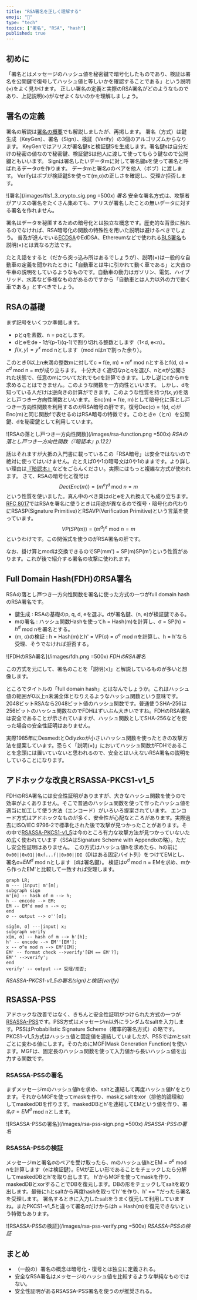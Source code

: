 ```yaml
---
title: "RSA署名を正しく理解する"
emoji: "🔐"
type: "tech"
topics: ["署名", "RSA", "hash"]
published: true
---
```

## 初めに

「署名とはメッセージのハッシュ値を秘密鍵で暗号化したものであり、検証は署名を公開鍵で復号してハッシュ値と等しいかを確認することである」という説明(×)をよく見かけます。
正しい署名の定義と実際のRSA署名がどのようなものであり、上記説明(×)がなぜよくないのかを理解しましょう。

## 署名の定義

署名の解説は[署名の概要](https://zenn.dev/herumi/articles/sd202203-ecc-2#%E7%BD%B2%E5%90%8D%E3%81%AE%E6%A6%82%E8%A6%81)でも解説しましたが、再掲します。
署名（方式）は鍵生成（KeyGen）、署名（Sign）、検証（Verify）の3個のアルゴリズムからなります。
KeyGenではアリスが署名鍵sと検証鍵Sを生成します。署名鍵sは自分だけの秘密の値なので秘密鍵、検証鍵Sは他人に渡して使ってもらう鍵なので公開鍵ともいいます。
Signは署名したいデータmに対して署名鍵sを使って署名と呼ばれるデータσを作ります。
データmと署名σのペアを他人（ボブ）に渡します。
Verifyはボブが検証鍵Sを使って(m,σ)の正しさを確認し、受理か拒否します。

![署名](/images/tls1_3_crypto_sig.png =500x)
*署名*
安全な署名方式は、攻撃者がアリスの署名をたくさん集めても、アリスが署名したことの無いデータに対する署名を作れません。

署名はデータを秘匿するための暗号化とは独立な概念です。歴史的な背景に触れるのでなければ、RSA暗号化の関数の特殊性を用いた説明は避けるべきでしょう。
普及が進んでいる[ECDSA](https://zenn.dev/herumi/articles/sd202203-ecc-2#ecdsa%E3%81%AE%E9%8D%B5%E7%94%9F%E6%88%90)やEdDSA、Ethereumなどで使われる[BLS署名](https://zenn.dev/herumi/articles/bls-signature)も説明(×)とは異なる方法です。

たとえ話をすると（だから突っ込み所はあるでしょうが）、説明(×)は一般的な自動車の定義を聞かれたときに「自動車とは牛に引かれて動く車である」と大昔の牛車の説明をしているようなものです。自動車の動力はガソリン、電気、ハイブリッド、水素など多様なものがあるのですから「自動車とは人力以外の力で動く車である」とすべきでしょう。

## RSAの基礎

まず記号をいくつか準備します。
- pとqを素数、n = pqとします。
- dとeをde - 1が(p-1)(q-1)で割り切れる整数とします（1<d, e<n）。
- $f(x, y) = y^x$ mod nとします（mod nはnで割った余り）。

このとき0以上n未満の整数mに対してc = f(e, m) = $m^e$ mod nとするとf(d, c) = $c^d$ mod n = mが成り立ちます。
十分大きく適切なpとqを選び、nとeが公開された状態で、任意のmについてだれでもcを計算できます。しかし逆にcからmを求めることはできません。このような関数を一方向性といいます。
しかし、dを知っている人だけは逆向きの計算ができます。このような性質を持つ$f(x, y)$を落とし戸つき一方向性関数といいます。
Enc(m) = f(e, m)として暗号化に落とし戸つき一方向性関数を利用するのがRSA暗号の肝です。復号Dec(c) = f(d, c)がEnc(m)と同じ関数fで表せるのはRSA暗号の特徴です。このときe（とn）を公開鍵、dを秘密鍵として利用しています。

![RSAの落とし戸つき一方向性関数](/images/rsa-function.png =500x)
*RSAの落とし戸つき一方向性関数（『暗認本』p.122）*

話はそれますが大抵の入門書に載っているこの「RSA暗号」は安全ではないので絶対に使ってはいけません。たとえば0や1の暗号文は0や1のままです。より詳しい理由は[『暗認本』](https://herumi.github.io/anninbon/)などをごらんください。実際にはもっと複雑な方式が使われます。
さて、RSAの暗号化と復号は
$$Dec(Enc(m)) = (m^e)^d \text{ mod } n = m$$
という性質を使いました。真ん中のべき乗はdとeを入れ換えても成り立ちます。[RFC 8017](https://www.rfc-editor.org/rfc/rfc8017)ではRSAを署名に使うときは用途が異なるので復号・暗号化の代わりにRSASP(Signature Primitive)とRSAVP(Verification Primitive)という言葉を使っています。
$$VP(SP(m)) = (m^d)^e \text{ mod } n = m$$
というわけです。この関係式を使うのがRSA署名の肝です。

なお、掛け算とmodは交換できるのでSP(mm') = SP(m)SP(m')という性質があります。これが後で紹介する署名の攻撃に使われます。

## Full Domain Hash(FDH)のRSA署名

RSAの落とし戸つき一方向性関数を署名に使った方式の一つがfull domain hashのRSA署名です。

- 鍵生成 : RSAの基礎のp, q, d, eを選ぶ。dが署名鍵、(n, e)が検証鍵である。
- mの署名 : ハッシュ関数Hashを使ってh = Hash(m)を計算し、σ = SP(h) = $h^d$ mod nを署名とする。
- (m, σ)の検証 : h = Hash(m)とh' = VP(σ) = $σ^e$ mod nを計算し、h = h'なら受理、そうでなければ拒否する。

![FDHのRSA署名](/images/fdh.png =500x)
*FDHのRSA署名*

この方式を元にして、署名のことを「説明(×)」と解説しているものが多いと想像します。

ところでタイトルの「full domain hash」とはなんでしょうか。これはハッシュ値の範囲が0以上n未満全体となりえるようなハッシュ関数という意味です。2048ビットRSAなら2048ビット値のハッシュ関数です。普通使うSHA-256は256ビットのハッシュ関数なのでFDHはずいぶん大きいですね。FDHのRSA署名は安全であることが示されていますが、ハッシュ関数としてSHA-256などを使った場合の安全性証明はありません。

実際1985年にDesmedtとOdlyzkoが小さいハッシュ関数を使ったときの攻撃方法を提案しています。恐らく「説明(×)」においてハッシュ関数がFDHであることを念頭には置いていないと思われるので、安全とはいえないRSA署名の説明をしていることになります。

## アドホックな改良とRSASSA-PKCS1-v1_5

FDHのRSA署名には安全性証明がありますが、大きなハッシュ関数を使うので効率がよくありません。そこで普通のハッシュ関数を使って作ったハッシュ値を適当に加工して使う方法（エンコード）がいろいろ提案されています。
エンコード方式はアドホックなものが多く、安全性が心配なところがあります。実際過去にISO/IEC 9796-2で標準化された後で攻撃が見つかったことがあります。その中で[RSASSA-PKCS1-v1_5](https://www.rfc-editor.org/rfc/rfc8017#section-8.2)は今のところ有力な攻撃方法が見つかっていないため広く使われています（SSAはSignature Scheme with Appendixの略）。ただし安全性証明はありません。
この方式はハッシュ値hを求めたら、hの前に`0x00||0x01||0xf...f||0x00||DI`（DIはある固定バイト列）をつけてEMとし、署名σ=$EM^d$ mod nとします（dは署名鍵）。
検証は$σ^d$ mod n = EMを求め、mから作ったEM'と比較して一致すれば受理します。

```mermaid
graph LR;
m --- |input| m'[m];
subgraph sign
m'[m] -- hash of m --> h;
h -- encode --> EM;
EM -- EM^d mod n --> σ;
end
σ -- output --> σ''[σ];

sig[m, σ] ---|input| x;
subgraph verify
x[m, σ] -- hash of m --> h'[h];
h' -- encode --> EM''[EM'];
x -- σ^e mod n --> EM'[EM];
EM' -- format check -->verify'[EM == EM'?];
EM'' -->verify';
end
verify' -- output --> 受理/拒否;
```
*RSASSA-PKCS1-v1_5の署名(sign)と検証(verify)*

## RSASSA-PSS
アドホックな改善ではなく、きちんと安全性証明がつけられた方式の一つが[RSASSA-PSS](https://www.rfc-editor.org/rfc/rfc8017#section-8.1)です。PSS方式はメッセージm以外にランダムなsaltを入力します。PSSはProbabilistic Signature Scheme（確率的署名方式）の略です。
PKCS1-v1_5方式はハッシュ値と固定値を連結していましたが、PSSではmとsaltごとに変わる値にします。そのためにMGF(Mask Generation Function)を使います。MGFは、固定長のハッシュ関数を使って入力値から長いハッシュ値を出力する関数です。

### RSASSA-PSSの署名
まずメッセージmのハッシュ値hを求め、saltと連結して再度ハッシュ値h'をとります。それからMGFを使ってmaskを作り、maskとsaltをxor（排他的論理和）してmaskedDBを作ります。maskedDBとh'を連結してEMという値を作り、署名$σ=EM^d$ mod nとします。

![RSASSA-PSSの署名](/images/rsa-pss-sign.png =500x)
*RSASSA-PSSの署名*

### RSASSA-PSSの検証
メッセージmと署名σのペアを受け取ったら、mのハッシュ値hとEM = $σ^e$ mod nを計算します（eは検証鍵）。EMが正しい形であることをチェックしたら分解してmaskedDBとh'を取り出します。
h'からMGFを使ってmaskを作り、maskedDBとxorすることでDBを復元します。DBの形をチェックしてsaltを取り出します。最後にhとsaltから再度hashを取ってh''を作り、h' == ''だったら署名を受理します。
署名するときに入力したsaltをうまく復元して利用していますね。またPKCS1-v1_5と違って署名σだけからはh = Hash(m)を復元できないという特徴もあります。

![RSASSA-PSSの検証](/images/rsa-pss-verify.png =500x)
*RSASSA-PSSの検証*

## まとめ
- （一般の）署名の概念は暗号化・復号とは独立に定義される。
- 安全なRSA署名はメッセージのハッシュ値を比較するような単純なものではない。
- 安全性証明があるRSASSA-PSS署名を使うのが推奨される。

